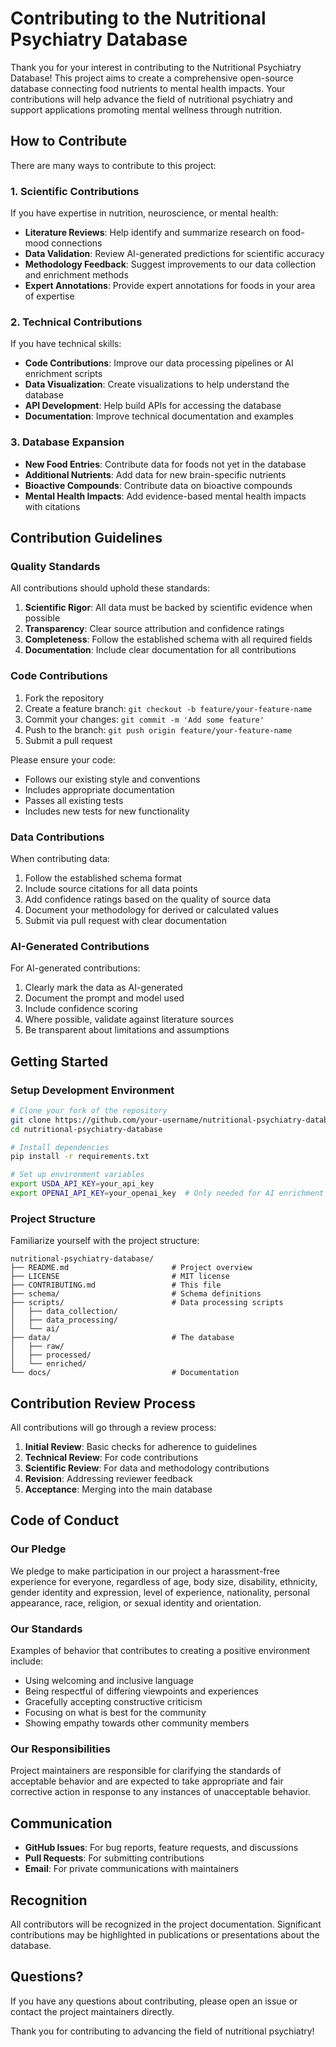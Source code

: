 # Contributing to the Nutritional Psychiatry Database

Thank you for your interest in contributing to the Nutritional Psychiatry Database! This project aims to create a comprehensive open-source database connecting food nutrients to mental health impacts. Your contributions will help advance the field of nutritional psychiatry and support applications promoting mental wellness through nutrition.

## How to Contribute

There are many ways to contribute to this project:

### 1. Scientific Contributions

If you have expertise in nutrition, neuroscience, or mental health:

- **Literature Reviews**: Help identify and summarize research on food-mood connections
- **Data Validation**: Review AI-generated predictions for scientific accuracy
- **Methodology Feedback**: Suggest improvements to our data collection and enrichment methods
- **Expert Annotations**: Provide expert annotations for foods in your area of expertise

### 2. Technical Contributions

If you have technical skills:

- **Code Contributions**: Improve our data processing pipelines or AI enrichment scripts
- **Data Visualization**: Create visualizations to help understand the database
- **API Development**: Help build APIs for accessing the database
- **Documentation**: Improve technical documentation and examples

### 3. Database Expansion

- **New Food Entries**: Contribute data for foods not yet in the database
- **Additional Nutrients**: Add data for new brain-specific nutrients
- **Bioactive Compounds**: Contribute data on bioactive compounds
- **Mental Health Impacts**: Add evidence-based mental health impacts with citations

## Contribution Guidelines

### Quality Standards

All contributions should uphold these standards:

1. **Scientific Rigor**: All data must be backed by scientific evidence when possible
2. **Transparency**: Clear source attribution and confidence ratings
3. **Completeness**: Follow the established schema with all required fields
4. **Documentation**: Include clear documentation for all contributions

### Code Contributions

1. Fork the repository
2. Create a feature branch: `git checkout -b feature/your-feature-name`
3. Commit your changes: `git commit -m 'Add some feature'`
4. Push to the branch: `git push origin feature/your-feature-name`
5. Submit a pull request

Please ensure your code:
- Follows our existing style and conventions
- Includes appropriate documentation
- Passes all existing tests
- Includes new tests for new functionality

### Data Contributions

When contributing data:

1. Follow the established schema format
2. Include source citations for all data points
3. Add confidence ratings based on the quality of source data
4. Document your methodology for derived or calculated values
5. Submit via pull request with clear documentation

### AI-Generated Contributions

For AI-generated contributions:

1. Clearly mark the data as AI-generated
2. Document the prompt and model used
3. Include confidence scoring
4. Where possible, validate against literature sources
5. Be transparent about limitations and assumptions

## Getting Started

### Setup Development Environment

```bash
# Clone your fork of the repository
git clone https://github.com/your-username/nutritional-psychiatry-database.git
cd nutritional-psychiatry-database

# Install dependencies
pip install -r requirements.txt

# Set up environment variables
export USDA_API_KEY=your_api_key
export OPENAI_API_KEY=your_openai_key  # Only needed for AI enrichment
```

### Project Structure

Familiarize yourself with the project structure:

```
nutritional-psychiatry-database/
├── README.md                       # Project overview
├── LICENSE                         # MIT license
├── CONTRIBUTING.md                 # This file
├── schema/                         # Schema definitions
├── scripts/                        # Data processing scripts
│   ├── data_collection/           
│   ├── data_processing/            
│   └── ai/                         
├── data/                           # The database
│   ├── raw/                       
│   ├── processed/                  
│   └── enriched/                   
└── docs/                           # Documentation
```

## Contribution Review Process

All contributions will go through a review process:

1. **Initial Review**: Basic checks for adherence to guidelines
2. **Technical Review**: For code contributions
3. **Scientific Review**: For data and methodology contributions
4. **Revision**: Addressing reviewer feedback
5. **Acceptance**: Merging into the main database

## Code of Conduct

### Our Pledge

We pledge to make participation in our project a harassment-free experience for everyone, regardless of age, body size, disability, ethnicity, gender identity and expression, level of experience, nationality, personal appearance, race, religion, or sexual identity and orientation.

### Our Standards

Examples of behavior that contributes to creating a positive environment include:

* Using welcoming and inclusive language
* Being respectful of differing viewpoints and experiences
* Gracefully accepting constructive criticism
* Focusing on what is best for the community
* Showing empathy towards other community members

### Our Responsibilities

Project maintainers are responsible for clarifying the standards of acceptable behavior and are expected to take appropriate and fair corrective action in response to any instances of unacceptable behavior.

## Communication

- **GitHub Issues**: For bug reports, feature requests, and discussions
- **Pull Requests**: For submitting contributions
- **Email**: For private communications with maintainers

## Recognition

All contributors will be recognized in the project documentation. Significant contributions may be highlighted in publications or presentations about the database.

## Questions?

If you have any questions about contributing, please open an issue or contact the project maintainers directly.

Thank you for contributing to advancing the field of nutritional psychiatry!
